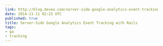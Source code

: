 ```yaml
---
link: http://blog.deveo.com/server-side-google-analytics-event-tracking-with-rails/
date: 2014-11-11 02:23 UTC
published: true
title: Server-Side Google Analytics Event Tracking with Rails
tags:
- ga
- tracking
---
```



